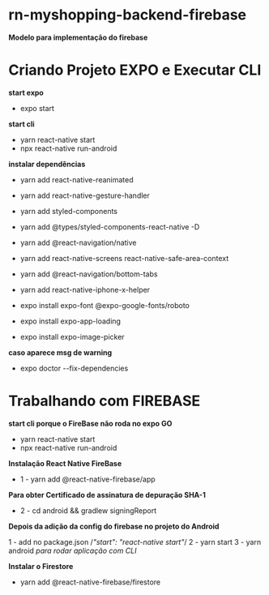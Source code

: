 # rn-myshopping-backend-firebase

**Modelo para implementação do firebase**

# Criando Projeto EXPO e Executar CLI
**start expo**
- expo start

**start cli**
- yarn react-native start
- npx react-native run-android

**instalar dependências**
- yarn add react-native-reanimated
- yarn add react-native-gesture-handler

- yarn add styled-components
- yarn add @types/styled-components-react-native -D
- yarn add @react-navigation/native
- yarn add react-native-screens react-native-safe-area-context
- yarn add @react-navigation/bottom-tabs
- yarn add react-native-iphone-x-helper

- expo install expo-font @expo-google-fonts/roboto
- expo install expo-app-loading
- expo install expo-image-picker

**caso aparece msg de warning**
- expo doctor --fix-dependencies

# Trabalhando com FIREBASE

**start cli porque o FireBase não roda no expo GO**
- yarn react-native start
- npx react-native run-android

**Instalação React Native FireBase**
- 1 - yarn add @react-native-firebase/app

**Para obter Certificado de assinatura de depuração SHA-1**
- 2 - cd android && gradlew signingReport

**Depois da adição da config do firebase no projeto do Android**

1 - add no package.json /*"start": "react-native start"*/
2 - yarn start
3 - yarn android *para rodar aplicação com CLI*

**Instalar o Firestore**

- yarn add @react-native-firebase/firestore

